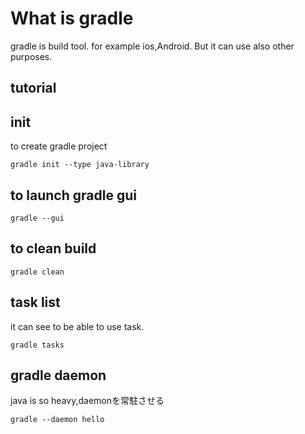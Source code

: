 # What is gradle
gradle is build tool.
for example ios,Android.
But it can use also other purposes.

## tutorial

## init
to create gradle project
```
gradle init --type java-library
```

## to launch gradle gui
```
gradle --gui
```

## to clean build
```
gradle clean
```

## task list
it can see to be able to use task.
```
gradle tasks
```

## gradle daemon
java is so heavy,daemonを常駐させる
```
gradle --daemon hello
```

